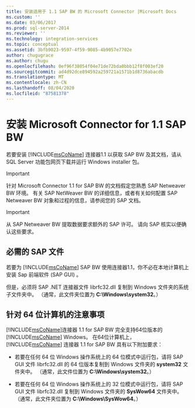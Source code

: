 ```yaml
---
title: 安装适用于 1.1 SAP BW 的 Microsoft Connector |Microsoft Docs
ms.custom: ''
ms.date: 03/06/2017
ms.prod: sql-server-2014
ms.reviewer: ''
ms.technology: integration-services
ms.topic: conceptual
ms.assetid: 3bfb9023-9597-4f59-9085-4b9057e7702e
author: chugugrace
ms.author: chugu
ms.openlocfilehash: 0ef96f38054f04e71de72bda0bbb12f8f003ef20
ms.sourcegitcommit: ad4d92dce894592a259721a1571b1d8736abacdb
ms.translationtype: MT
ms.contentlocale: zh-CN
ms.lasthandoff: 08/04/2020
ms.locfileid: "87581378"
---
```

# <a name="installing-the-microsoft-connector-for-11-sap-bw"></a>安装 Microsoft Connector for 1.1 SAP BW
  若要安装 [!INCLUDE[msCoName](../includes/msconame-md.md)] 连接器1.1 以获取 SAP BW 及其文档，请从 SQL Server 功能包网页下载并运行 Windows installer 包。  
  
> [!IMPORTANT]  
>  针对 Microsoft Connector 1.1 for SAP BW 的文档假定您熟悉 SAP Netweaver BW 环境。 有关 SAP NetWeaver BW 的详细信息，或者有关如何配置 SAP Netweaver BW 对象和过程的信息，请参阅您的 SAP 文档。  
  
> [!IMPORTANT]  
>  从 SAP Netweaver BW 提取数据要求额外的 SAP 许可。 请向 SAP 核实以便确认这些要求。  
  
## <a name="required-sap-files"></a>必需的 SAP 文件  
 若要为 [!INCLUDE[msCoName](../includes/msconame-md.md)] SAP BW 使用连接器1.1，你不必在本地计算机上安装 Sap 前端软件 (SAP GUI) 。  
  
 但是，必须将 SAP .NET 连接器文件 librfc32.dll 复制到 Windows 文件夹的系统子文件夹中。 （通常，此文件夹位置为 **C:\Windows\system32**。）  
  
## <a name="considerations-for-64-bit-computers"></a>针对 64 位计算机的注意事项  
 [!INCLUDE[msCoName](../includes/msconame-md.md)]连接器 1.1 for SAP BW 完全支持64位版本的 [!INCLUDE[msCoName](../includes/msconame-md.md)] Windows。 在64位计算机上， [!INCLUDE[msCoName](../includes/msconame-md.md)] 连接器 1.1 for SAP BW 具有以下附加要求：  
  
-   若要在任何 64 位 Windows 操作系统上的 64 位模式中运行包，请将 SAP GUI 文件 librfc32.dll 的 64 位版本复制到 Windows 文件夹的 **system32** 文件夹中。 （通常，此文件位置为 **C:\Windows\system32**。）  
  
-   若要在任何 64 位 Windows 操作系统上的 32 位模式中运行包，请将 SAP GUI 文件 librfc32.dll 复制到 Windows 文件夹的 **SysWow64** 文件夹中。 （通常，此文件夹位置为 **C:\Windows\SysWow64**。）  
  
  
